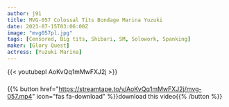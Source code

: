 ```yaml
---
author: j91
title: MVG-057 Colossal Tits Bondage Marina Yuzuki
date: 2023-07-15T03:06:00Z
image: "mvg057pl.jpg"
tags: [Censored, Big tits, Shibari, SM, Solowork, Spanking]
maker: [Glory Quest]
actress: [Yuzuki Marina]
---
```



{{< youtubepl AoKvQq1mMwFXJ2j >}}
###

{{% button href="https://streamtape.to/v/AoKvQq1mMwFXJ2j/mvg-057.mp4" icon="fas fa-download" %}}download this video{{% /button %}}

